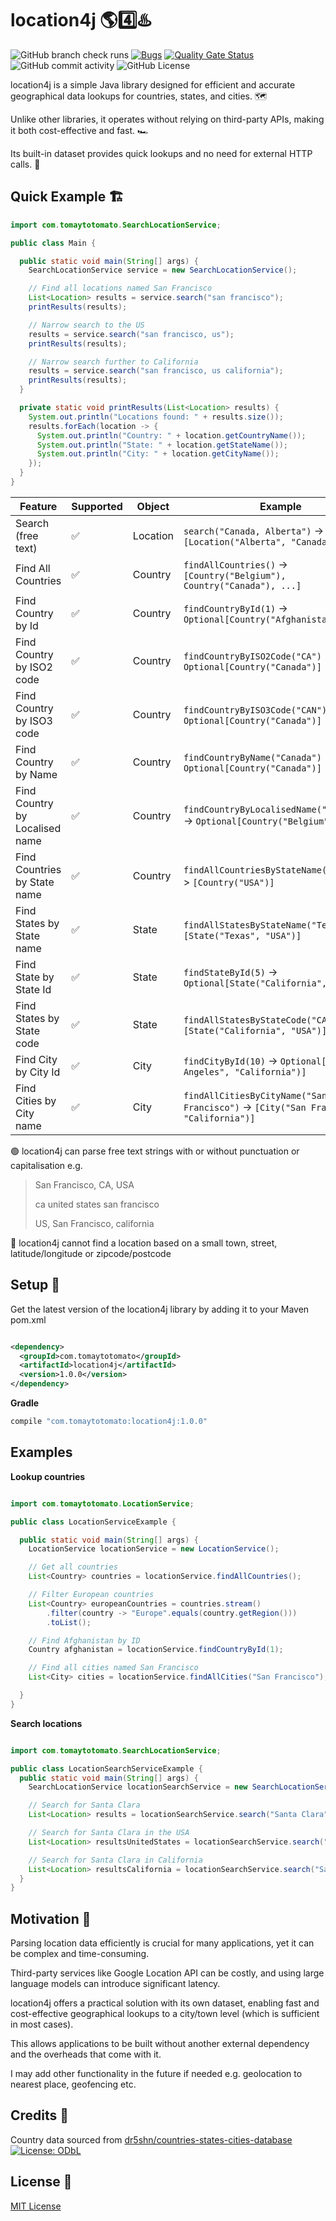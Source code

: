 # location4j 🌎4️⃣♨️

![GitHub branch check runs](https://img.shields.io/github/check-runs/tomaytotomato/location4j/master)
[![Bugs](https://sonarcloud.io/api/project_badges/measure?project=tomaytotomato_location4j&metric=bugs)](https://sonarcloud.io/summary/new_code?id=tomaytotomato_location4j)
[![Quality Gate Status](https://sonarcloud.io/api/project_badges/measure?project=tomaytotomato_location4j&metric=alert_status)](https://sonarcloud.io/summary/new_code?id=tomaytotomato_location4j)
![GitHub commit activity](https://img.shields.io/github/commit-activity/m/tomaytotomato/location4j)
![GitHub License](https://img.shields.io/github/license/tomaytotomato/location4j)

location4j is a simple Java library designed for efficient and accurate geographical data lookups for countries, states, and cities. 🗺️

Unlike other libraries, it operates without relying on third-party APIs, making it both cost-effective and fast. 🏎️

Its built-in dataset provides quick lookups and no need for external HTTP calls. 📀

## Quick Example 🏗

```java
import com.tomaytotomato.SearchLocationService;

public class Main {

  public static void main(String[] args) {
    SearchLocationService service = new SearchLocationService();

    // Find all locations named San Francisco
    List<Location> results = service.search("san francisco");
    printResults(results);

    // Narrow search to the US
    results = service.search("san francisco, us");
    printResults(results);

    // Narrow search further to California
    results = service.search("san francisco, us california");
    printResults(results);
  }

  private static void printResults(List<Location> results) {
    System.out.println("Locations found: " + results.size());
    results.forEach(location -> {
      System.out.println("Country: " + location.getCountryName());
      System.out.println("State: " + location.getStateName());
      System.out.println("City: " + location.getCityName());
    });
  }
}

```

| Feature                        | Supported | Object   | Example                                                                 |
|--------------------------------|-----------|----------|-------------------------------------------------------------------------|
| Search (free text)             | ✅         | Location | `search("Canada, Alberta")` -> `[Location("Alberta", "Canada")]`       |
| Find All Countries             | ✅         | Country  | `findAllCountries()` -> `[Country("Belgium"), Country("Canada"), ...]` |
| Find Country by Id             | ✅         | Country  | `findCountryById(1)` -> `Optional[Country("Afghanistan")]`             |
| Find Country by ISO2 code      | ✅         | Country  | `findCountryByISO2Code("CA")` -> `Optional[Country("Canada")]`         |
| Find Country by ISO3 code      | ✅         | Country  | `findCountryByISO3Code("CAN")` -> `Optional[Country("Canada")]`        |
| Find Country by Name           | ✅         | Country  | `findCountryByName("Canada")` -> `Optional[Country("Canada")]`         |
| Find Country by Localised name | ✅         | Country  | `findCountryByLocalisedName("Belgique")` -> `Optional[Country("Belgium")]` |
| Find Countries by State name   | ✅         | Country  | `findAllCountriesByStateName("Texas")` -> `[Country("USA")]`           |
| Find States by State name      | ✅         | State    | `findAllStatesByStateName("Texas")` -> `[State("Texas", "USA")]`       |
| Find State by State Id         | ✅         | State    | `findStateById(5)` -> `Optional[State("California", "USA")]`           |
| Find States by State code      | ✅         | State    | `findAllStatesByStateCode("CA")` -> `[State("California", "USA")]`     |
| Find City by City Id           | ✅         | City     | `findCityById(10)` -> `Optional[City("Los Angeles", "California")]`    |
| Find Cities by City name       | ✅         | City     | `findAllCitiesByCityName("San Francisco")` -> `[City("San Francisco", "California")]` |


🟢 location4j can parse free text strings with or without punctuation or capitalisation e.g.
> San Francisco, CA, USA
> 
> ca united states san francisco
> 
> US, San Francisco, california

🔴 location4j cannot find a location based on a small town, street, latitude/longitude or
zipcode/postcode

## Setup 🚀

Get the latest version of the location4j library by adding it to your Maven pom.xml

```xml

<dependency>
  <groupId>com.tomaytotomato</groupId>
  <artifactId>location4j</artifactId>
  <version>1.0.0</version>
</dependency>
```

**Gradle**
```gradle
compile "com.tomaytotomato:location4j:1.0.0"
```

## Examples

**Lookup countries**

```java

import com.tomaytotomato.LocationService;

public class LocationServiceExample {

  public static void main(String[] args) {
    LocationService locationService = new LocationService();

    // Get all countries
    List<Country> countries = locationService.findAllCountries();

    // Filter European countries
    List<Country> europeanCountries = countries.stream()
        .filter(country -> "Europe".equals(country.getRegion()))
        .toList();

    // Find Afghanistan by ID
    Country afghanistan = locationService.findCountryById(1);

    // Find all cities named San Francisco
    List<City> cities = locationService.findAllCities("San Francisco");

  }
}

```

**Search locations**

```java

import com.tomaytotomato.SearchLocationService;

public class LocationSearchServiceExample {
  public static void main(String[] args) {
    SearchLocationService locationSearchService = new SearchLocationService();

    // Search for Santa Clara
    List<Location> results = locationSearchService.search("Santa Clara");

    // Search for Santa Clara in the USA
    List<Location> resultsUnitedStates = locationSearchService.search("Santa Clara USA");

    // Search for Santa Clara in California
    List<Location> resultsCalifornia = locationSearchService.search("Santa Clara US CA");
  }
}

```

## Motivation 🌱

Parsing location data efficiently is crucial for many applications, yet it can be complex and time-consuming. 

Third-party services like Google Location API can be costly, and using large language models can introduce significant latency. 

location4j offers a practical solution with its own dataset, enabling fast and cost-effective geographical lookups to a city/town level (which is sufficient in most cases).

This allows applications to be built without another external dependency and the overheads that come with it.

I may add other functionality in the future if needed e.g. geolocation to nearest place, geofencing etc.

## Credits 🙏

Country data sourced
from [dr5shn/countries-states-cities-database](https://github.com/dr5hn/countries-states-cities-database) [![License: ODbL](https://img.shields.io/badge/License-ODbL-brightgreen.svg)](https://opendatacommons.org/licenses/odbl/)

## License 📜

[MIT License](https://choosealicense.com/licenses/mit/)

